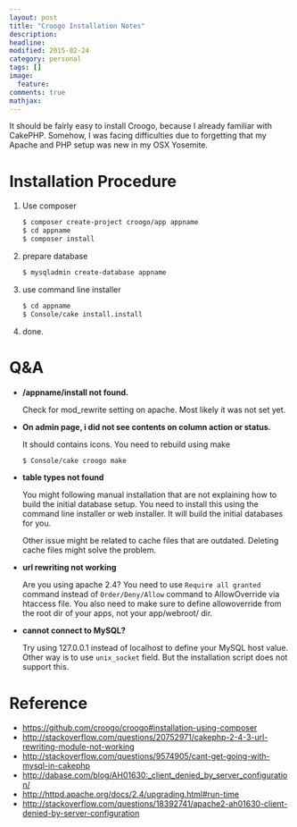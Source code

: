 ```yaml
---
layout: post
title: "Croogo Installation Notes"
description: 
headline: 
modified: 2015-02-24
category: personal
tags: []
image: 
  feature: 
comments: true
mathjax: 
---
```


It should be fairly easy to install Croogo, because I already familiar with CakePHP. 
Somehow, I was facing difficulties due to forgetting that my Apache and PHP setup was new in my OSX Yosemite.


# Installation Procedure

1. Use composer

   ~~~ bash
   $ composer create-project croogo/app appname
   $ cd appname
   $ composer install
   ~~~

2. prepare database

   ~~~ bash
   $ mysqladmin create-database appname
   ~~~

3. use command line installer

   ~~~ bash
   $ cd appname
   $ Console/cake install.install
   ~~~

4. done.

# Q&A

- **/appname/install not found.**

  Check for mod_rewrite setting on apache. Most likely it was not set yet.

- **On admin page, i did not see contents on column action or status.**

  It should contains icons. You need to rebuild using make

  ~~~ bash
  $ Console/cake croogo make
  ~~~

- **table types not found**

  You might following manual installation that are not explaining how to build the initial database setup. 
   You need to install this using the command line installer or web installer. 
   It will build the initial databases for you.

   Other issue might be related to cache files that are outdated. 
   Deleting cache files might solve the problem.

- **url rewriting not working**

  Are you using apache 2.4? 
   You need to use `Require all granted` command instead of `Order/Deny/Allow` command to AllowOverride via htaccess file.
   You also need to make sure to define allowoverride from the root dir of your apps, not your app/webroot/ dir.

- **cannot connect to MySQL?**

  Try using 127.0.0.1 instead of localhost to define your MySQL host value.
   Other way is to use `unix_socket` field. But the installation script does not support this.

# Reference

- https://github.com/croogo/croogo#installation-using-composer
- http://stackoverflow.com/questions/20752971/cakephp-2-4-3-url-rewriting-module-not-working
- http://stackoverflow.com/questions/9574905/cant-get-going-with-mysql-in-cakephp
- http://dabase.com/blog/AH01630:_client_denied_by_server_configuration/
- http://httpd.apache.org/docs/2.4/upgrading.html#run-time
- http://stackoverflow.com/questions/18392741/apache2-ah01630-client-denied-by-server-configuration
